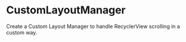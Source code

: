 # CustomLayoutManager
Create a Custom Layout Manager to handle RecyclerView scrolling in a custom way.
